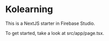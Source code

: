 # Kolearning

This is a NextJS starter in Firebase Studio.

To get started, take a look at src/app/page.tsx.
